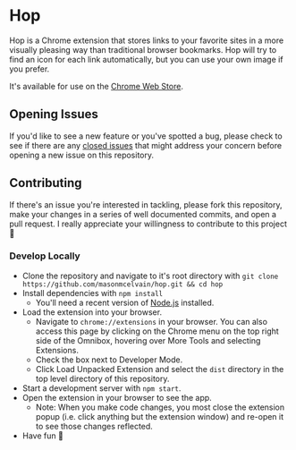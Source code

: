 # Hop

Hop is a Chrome extension that stores links to your favorite sites in a more visually pleasing way than traditional browser bookmarks. Hop will try to find an icon for each link automatically, but you can use your own image if you prefer.

It's available for use on the [Chrome Web Store](https://chrome.google.com/webstore/detail/hop/djdlkcbfbdebfaoakhnoienanaakgccd).

## Opening Issues
If you'd like to see a new feature or you've spotted a bug, please check to see if there are any [closed issues](https://github.com/masonmcelvain/hop/issues?q=is%3Aissue+is%3Aclosed) that might address your concern before opening a new issue on this repository.

## Contributing
If there's an issue you're interested in tackling, please fork this repository, make your changes in a series of well documented commits, and open a pull request. I really appreciate your willingness to contribute to this project 🙂

### Develop Locally
* Clone the repository and navigate to it's root directory with `git clone https://github.com/masonmcelvain/hop.git && cd hop`
* Install dependencies with `npm install`
  * You'll need a recent version of [Node.js](https://nodejs.org/en/download/) installed.
* Load the extension into your browser.
  * Navigate to `chrome://extensions` in your browser. You can also access this page by clicking on the Chrome menu on the top right side of the Omnibox, hovering over More Tools and selecting Extensions.
  * Check the box next to Developer Mode.
  * Click Load Unpacked Extension and select the `dist` directory in the top level directory of this repository.
* Start a development server with `npm start`.
* Open the extension in your browser to see the app.
  * Note: When you make code changes, you most close the extension popup (i.e. click anything but the extension window) and re-open it to see those changes reflected.
* Have fun 🥳
